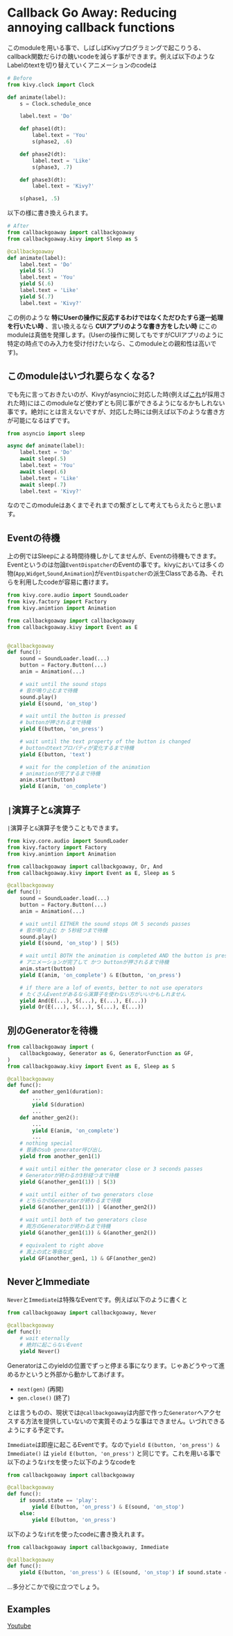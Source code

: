 # Callback Go Away: Reducing annoying callback functions

このmoduleを用いる事で、しばしばKivyプログラミングで起こりうる、callback関数だらけの醜いcodeを減らす事ができます。例えば以下のようなLabelのtextを切り替えていくアニメーションのcodeは

```python
# Before
from kivy.clock import Clock

def animate(label):
    s = Clock.schedule_once

    label.text = 'Do'

    def phase1(dt):
        label.text = 'You'
        s(phase2, .6)

    def phase2(dt):
        label.text = 'Like'
        s(phase3, .7)

    def phase3(dt):
        label.text = 'Kivy?'

    s(phase1, .5)
```

以下の様に書き換えられます。

```python
# After
from callbackgoaway import callbackgoaway
from callbackgoaway.kivy import Sleep as S

@callbackgoaway
def animate(label):
    label.text = 'Do'
    yield S(.5)
    label.text = 'You'
    yield S(.6)
    label.text = 'Like'
    yield S(.7)
    label.text = 'Kivy?'
```

この例のような **特にUserの操作に反応するわけではなくただひたすら逐一処理を行いたい時** 、言い換えるなら **CUIアプリのような書き方をしたい時** にこのmoduleは真価を発揮します。(Userの操作に関してもですがCUIアプリのように特定の時点でのみ入力を受け付けたいなら、このmoduleとの親和性は高いです)。

## このmoduleはいづれ要らなくなる?

でも先に言っておきたいのが、Kivyがasyncioに対応した時(例えば[これ](https://github.com/kivy/kivy/pull/5241)が採用された時)にはこのmoduleなど使わずとも同じ事ができるようになるかもしれない事です。絶対にとは言えないですが、対応した時には例えば以下のような書き方が可能になるはずです。

```python
from asyncio import sleep

async def animate(label):
    label.text = 'Do'
    await sleep(.5)
    label.text = 'You'
    await sleep(.6)
    label.text = 'Like'
    await sleep(.7)
    label.text = 'Kivy?'
```

なのでこのmoduleはあくまでそれまでの繋ぎとして考えてもらえたらと思います。

## Eventの待機

上の例ではSleepによる時間待機しかしてませんが、Eventの待機もできます。Eventというのは勿論`EventDispatcher`のEventの事です。kivyにおいては多くの物(`App`,`Widget`,`Sound`,`Animation`)が`EventDispatcher`の派生Classである為、それらを利用したcodeが容易に書けます。

```python
from kivy.core.audio import SoundLoader
from kivy.factory import Factory
from kivy.animtion import Animation

from callbackgoaway import callbackgoaway
from callbackgoaway.kivy import Event as E


@callbackgoaway
def func():
    sound = SoundLoader.load(...)
    button = Factory.Button(...)
    anim = Animation(...)

    # wait until the sound stops
    # 音が鳴り止むまで待機
    sound.play()
    yield E(sound, 'on_stop')

    # wait until the button is pressed
    # buttonが押されるまで待機
    yield E(button, 'on_press')

    # wait until the text property of the button is changed
    # buttonのtextプロパティが変化するまで待機
    yield E(button, 'text')

    # wait for the completion of the animation
    # animationが完了するまで待機
    anim.start(button)
    yield E(anim, 'on_complete')
```

## `|`演算子と`&`演算子

`|`演算子と`&`演算子を使うこともできます。

```python
from kivy.core.audio import SoundLoader
from kivy.factory import Factory
from kivy.animtion import Animation

from callbackgoaway import callbackgoaway, Or, And
from callbackgoaway.kivy import Event as E, Sleep as S

@callbackgoaway
def func():
    sound = SoundLoader.load(...)
    button = Factory.Button(...)
    anim = Animation(...)

    # wait until EITHER the sound stops OR 5 seconds passes
    # 音が鳴り止む か 5秒経つまで待機
    sound.play()
    yield E(sound, 'on_stop') | S(5)

    # wait until BOTH the animation is completed AND the button is pressed
    # アニメーションが完了して かつ buttonが押されるまで待機
    anim.start(button)
    yield E(anim, 'on_complete') & E(button, 'on_press')

    # if there are a lof of events, better to not use operators
    # たくさんEventがあるなら演算子を使わない方がいいかもしれません
    yield And(E(...), S(...), E(...), E(...))
    yield Or(E(...), S(...), S(...), E(...))
```

## 別のGeneratorを待機

```python
from callbackgoaway import (
    callbackgoaway, Generator as G, GeneratorFunction as GF,
)
from callbackgoaway.kivy import Event as E, Sleep as S

@callbackgoaway
def func():
    def another_gen1(duration):
        ...
        yield S(duration)
        ...
    def another_gen2():
        ...
        yield E(anim, 'on_complete')
        ...
    # nothing special
    # 普通のsub generator呼び出し
    yield from another_gen1(1)

    # wait until either the generator close or 3 seconds passes
    # Generatorが終わるか3秒経つまで待機
    yield G(another_gen1(1)) | S(3)

    # wait until either of two generators close
    # どちらかのGeneratorが終わるまで待機
    yield G(another_gen1(1)) | G(another_gen2())

    # wait until both of two generators close
    # 両方のGeneratorが終わるまで待機
    yield G(another_gen1(1)) & G(another_gen2())

    # equivalent to right above
    # 真上の式と等価な式
    yield GF(another_gen1, 1) & GF(another_gen2)
```

## NeverとImmediate

`Never`と`Immediate`は特殊なEventです。例えば以下のように書くと

```python
from callbackgoaway import callbackgoaway, Never

@callbackgoaway
def func():
    # wait eternally
    # 絶対に起こらないEvent
    yield Never()
```

Generatorはこのyieldの位置でずっと停まる事になります。じゃあどうやって進めるかというと外部から動かしてあげます。

- `next(gen)` (再開)
- `gen.close()` (終了)

とは言うものの、現状では`@callbackgoaway`は内部で作った`Generator`へアクセスする方法を提供していないので実質そのような事はできません。いづれできるようにする予定です。  

`Immediate`は即座に起こるEventです。なので`yield E(button, 'on_press') & Immediate()` は `yield E(button, 'on_press')` と同じです。これを用いる事で以下のような`if文`を使った以下のようなcodeを

```python
from callbackgoaway import callbackgoaway

@callbackgoaway
def func():
    if sound.state == 'play':
        yield E(button, 'on_press') & E(sound, 'on_stop')
    else:
        yield E(button, 'on_press')
```

以下のような`if式`を使ったcodeに書き換えれます。

```python
from callbackgoaway import callbackgoaway, Immediate

@callbackgoaway
def func():
    yield E(button, 'on_press') & (E(sound, 'on_stop') if sound.state == 'play' else Immediate())
```

...多分どこかで役に立つでしょう。

## Examples

[Youtube](https://www.youtube.com/playlist?list=PLNdhqAjzeEGgS6FLxdXCdb_ldCwUCZLXu)
